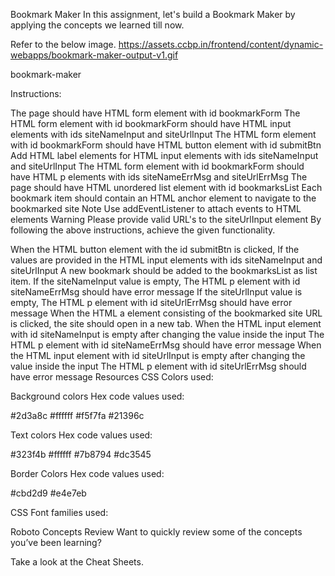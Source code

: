 Bookmark Maker
In this assignment, let's build a Bookmark Maker by applying the concepts we learned till now.

Refer to the below image.
https://assets.ccbp.in/frontend/content/dynamic-webapps/bookmark-maker-output-v1.gif

bookmark-maker

Instructions:

The page should have HTML form element with id bookmarkForm
The HTML form element with id bookmarkForm should have HTML input elements with ids siteNameInput and siteUrlInput
The HTML form element with id bookmarkForm should have HTML button element with id submitBtn
Add HTML label elements for HTML input elements with ids siteNameInput and siteUrlInput
The HTML form element with id bookmarkForm should have HTML p elements with ids siteNameErrMsg and siteUrlErrMsg
The page should have HTML unordered list element with id bookmarksList
Each bookmark item should contain an HTML anchor element to navigate to the bookmarked site
Note
Use addEventListener to attach events to HTML elements
Warning
Please provide valid URL's to the siteUrlInput element
By following the above instructions, achieve the given functionality.

When the HTML button element with the id submitBtn is clicked,
If the values are provided in the HTML input elements with ids siteNameInput and siteUrlInput
A new bookmark should be added to the bookmarksList as list item.
If the siteNameInput value is empty,
The HTML p element with id siteNameErrMsg should have error message
If the siteUrlInput value is empty,
The HTML p element with id siteUrlErrMsg should have error message
When the HTML a element consisting of the bookmarked site URL is clicked, the site should open in a new tab.
When the HTML input element with id siteNameInput is empty after changing the value inside the input
The HTML p element with id siteNameErrMsg should have error message
When the HTML input element with id siteUrlInput is empty after changing the value inside the input
The HTML p element with id siteUrlErrMsg should have error message
Resources
CSS Colors used:

Background colors Hex code values used:

#2d3a8c
#ffffff
#f5f7fa
#21396c

Text colors Hex code values used:

#323f4b
#ffffff
#7b8794
#dc3545

Border Colors Hex code values used:

#cbd2d9
#e4e7eb

CSS Font families used:

Roboto
Concepts Review
Want to quickly review some of the concepts you’ve been learning?

Take a look at the Cheat Sheets.